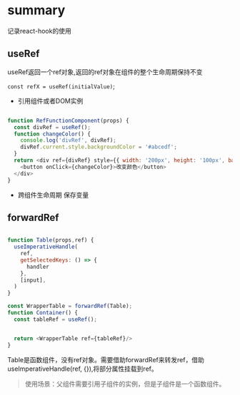 # summary
记录react-hook的使用

## useRef

  useRef返回一个ref对象,返回的ref对象在组件的整个生命周期保持不变


`const refX = useRef(initialValue)`;

- 引用组件或者DOM实例
```js

function RefFunctionComponent(props) {
  const divRef = useRef();
  function changeColor() {
    console.log('divRef', divRef);
    divRef.current.style.backgroundColor = '#abcedf';
  }
  return <div ref={divRef} style={{ width: '200px', height: '100px', backgroundColor: 'salmon' }}>
    <button onClick={changeColor}>改变颜色</button>
  </div>
}
```

- 跨组件生命周期 保存变量

## forwardRef

```js

function Table(props,ref) {
  useImperativeHandle(
    ref,
    getSelectedKeys: () => {
      handler
    },
    [input],
  )
}

const WrapperTable = forwardRef(Table);
function Container() {
  const tableRef = useRef();


  return <WrapperTable ref={tableRef}/>
}
```

Table是函数组件，没有ref对象。需要借助forwardRef来转发ref，借助useImperativeHandle(ref, {}),将部分属性挂载到ref。
> 使用场景：父组件需要引用子组件的实例，但是子组件是一个函数组件。
